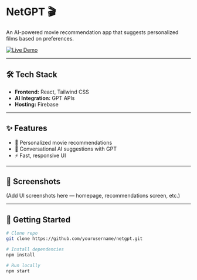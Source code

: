 # NetGPT 🎬  
An AI-powered movie recommendation app that suggests personalized films based on preferences.  

[![Live Demo](https://img.shields.io/badge/Live-Demo-purple?style=for-the-badge&logo=netflix)](https://netgpt-f9def.web.app)  

---

## 🛠️ Tech Stack
- **Frontend:** React, Tailwind CSS  
- **AI Integration:** GPT APIs  
- **Hosting:** Firebase  

---

## ✨ Features
- 🎥 Personalized movie recommendations  
- 🤖 Conversational AI suggestions with GPT  
- ⚡ Fast, responsive UI  

---

## 📸 Screenshots
(Add UI screenshots here — homepage, recommendations screen, etc.)  

---

## 🚀 Getting Started
```bash
# Clone repo
git clone https://github.com/yourusername/netgpt.git  

# Install dependencies
npm install  

# Run locally
npm start  
